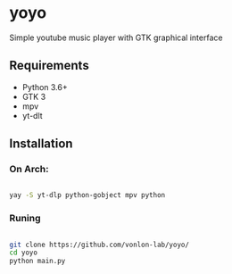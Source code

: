# yoyo

Simple youtube music player with GTK graphical interface

## Requirements

- Python 3.6+
- GTK 3
- mpv
- yt-dlt

## Installation


### On Arch:

```bash

yay -S yt-dlp python-gobject mpv python

```

### Runing
```bash

git clone https://github.com/vonlon-lab/yoyo/
cd yoyo
python main.py

```

